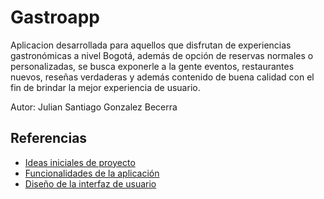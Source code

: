 # Gastroapp

Aplicacion desarrollada para aquellos que disfrutan de experiencias gastronómicas a nivel Bogotá, además de opción de reservas normales o personalizadas, se busca exponerle a la gente eventos, restaurantes nuevos, reseñas verdaderas y además contenido de buena calidad con el fin de brindar la mejor experiencia de usuario.

Autor: Julian Santiago Gonzalez Becerra

## Referencias

- [Ideas iniciales de proyecto](docs/ideas.md)
- [Funcionalidades de la aplicación](docs/funcionalidades.md)
- [Diseño de la interfaz de usuario](docs/ui.md)
